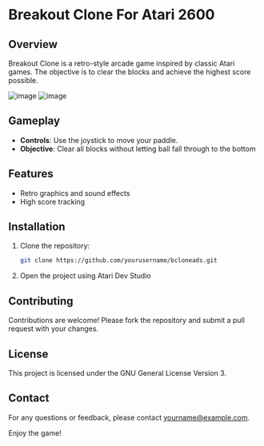 # Breakout Clone For Atari 2600

## Overview
Breakout Clone is a retro-style arcade game inspired by classic Atari games. The objective is to clear the blocks and achieve the highest score possible.

![image](https://github.com/user-attachments/assets/217a1f57-4b54-4b17-a7d1-4904ae3c1db4)
![image](https://github.com/user-attachments/assets/e616d1f7-e555-4ab3-ac87-f7748875a7e9)

## Gameplay
- **Controls**: Use the joystick to move your paddle.
- **Objective**: Clear all blocks without letting ball fall through to the bottom

## Features
- Retro graphics and sound effects
- High score tracking

## Installation
1. Clone the repository:
    ```bash
    git clone https://github.com/yourusername/bcloneads.git
    ```
2. Open the project using Atari Dev Studio

## Contributing
Contributions are welcome! Please fork the repository and submit a pull request with your changes.

## License
This project is licensed under the GNU General License Version 3.

## Contact
For any questions or feedback, please contact [yourname@example.com](mailto:yourname@example.com).

Enjoy the game!